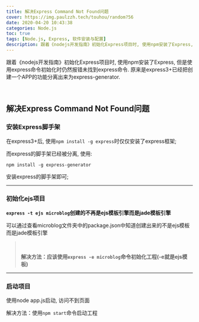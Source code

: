 ```yaml
---
title: 解决Express Command Not Found问题
cover: https://img.paulzzh.tech/touhou/random?56
date: 2020-04-20 10:43:38
categories: Node.js
toc: true
tags: [Node.js, Express, 软件安装与配置]
description: 跟着《nodejs开发指南》初始化Express项目时, 使用npm安装了Express, 但是使用express命令初始化时仍然报错未找到express命令. 原来是express3+已经把创建一个APP的功能分离出来为express-generator.
---
```


跟着《nodejs开发指南》初始化Express项目时, 使用npm安装了Express, 但是使用express命令初始化时仍然报错未找到express命令. 原来是express3+已经把创建一个APP的功能分离出来为express-generator.

<br/>

<!--more-->

## 解决Express Command Not Found问题

### 安装Express脚手架

在express3+后, 使用`npm install -g express`时仅仅安装了express框架;

而express的脚手架已经被分离, 使用:

```
npm install -g express-generator
```

安装express的脚手架即可;

****

### 初始化ejs项目

**`express -t ejs microblog`创建的不再是ejs模板引擎而是jade模板引擎**

可以通过查看microblog文件夹中的package.json中知道创建出来的不是ejs模板而是jade模板引擎

>   <br/>
>
>   **解决方法：应该使用`express -e microblog`命令初始化工程(-e就是ejs模板)**

****

### 启动项目

使用node app.js启动, 访问不到页面

解决方法：使用`npm start`命令启动工程

<br/>